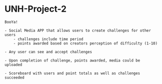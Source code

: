 # UNH-Project-2

    BooYa!

    - Social Media APP that allows users to create challenges for other users
        - challenges include time period
        - points awarded based on creators perception of difficulty (1-10)

    - Any user can see and accept challenges

    - Upon completion of challenge, points awarded, media could be uploaded

    - Scoreboard with users and point totals as well as challenges succeeded
